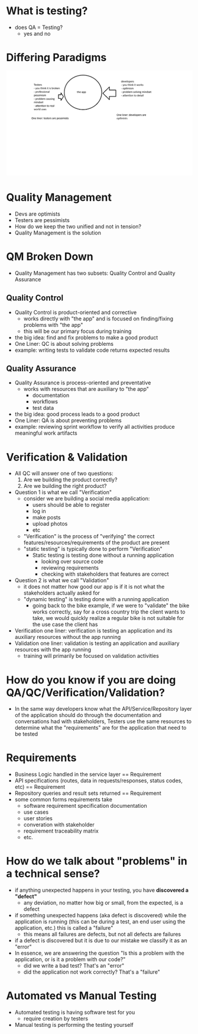 # What is testing?
- does QA = Testing?
    - yes and no

# Differing Paradigms
![developer and tester paradigms](dev-test-paradigms.png)

# Quality Management
- Devs are optimists
- Testers are pessimists
- How do we keep the two unified and not in tension?
- Quality Management is the solution

# QM Broken Down
- Quality Management has two subsets: Quality Control and Quality Assurance

## Quality Control
- Quality Control is product-oriented and corrective
    - works directly with "the app" and is focused on finding/fixing problems with "the app"
    - this will be our primary focus during training 
- the big idea: find and fix problems to make a good product
- One Liner: QC is about solving problems
- example: writing tests to validate code returns expected results

## Quality Assurance
- Quality Assurance is process-oriented and preventative
    - works with resources that are auxiliary to "the app"
        - documentation
        - workflows
        - test data
- the big idea: good process leads to a good product
- One Liner: QA is about preventing problems
- example: reviewing sprint workflow to verify all activities produce meaningful work artifacts

# Verification & Validation
- All QC will answer one of two questions:
    1. Are we building the product correctly?
    2. Are we building the right product?
- Question 1 is what we call "Verification"
    - consider we are building a social media application:
        - users should be able to register
        - log in
        - make posts
        - upload photos
        - etc
    - "Verification" is the process of "verifying" the correct features/resources/requirements of the product are present
    - "static testing" is typically done to perform "Verification"
        - Static testing is testing done without a running application
            - looking over source code
            - reviewing requirements
            - checking with stakeholders that features are correct
- Question 2 is what we call "Validation"
    - it does not matter how good our app is if it is not what the stakeholders actually asked for
    - "dynamic testing" is testing done with a running application
        - going back to the bike example, if we were to "validate" the bike works correctly, say for a cross country trip the client wants to take, we would quickly realize a regular bike is not suitable for the use case the client has
- Verification one liner: verification is testing an application and its auxiliary resources without the app running
- Validation one liner: validation is testing an application and auxiliary resources with the app running
    - training will primarily be focused on validation activities

# How do you know if you are doing QA/QC/Verification/Validation?
- In the same way developers know what the API/Service/Repository layer of the application should do through the documentation and conversations had with stakeholders, Testers use the same resources to determine what the "requirements" are for the application that need to be tested

# Requirements
- Business Logic handled in the service layer == Requirement
- API specifications (routes, data in requests/responses, status codes, etc) == Requirement
- Repository queries and result sets returned == Requirement
- some common forms requirements take
    - software requirement specification documentation
    - use cases
    - user stories
    - converation with stakeholder
    - requirement traceability matrix
    - etc.

# How do we talk about "problems" in a technical sense?
- if anything unexpected happens in your testing, you have **discovered a "defect"**
    - any deviation, no matter how big or small, from the expected, is a defect
- if something unexpected happens (aka defect is discovered) while the application is running (this can be during a test, an end user using the application, etc.) this is called a "failure"
    - this means all failures are defects, but not all defects are failures
- if a defect is discovered but it is due to our mistake we classify it as an "error"
- In essence, we are answering the question "Is this a problem with the application, or is it a problem with our code?"
    - did we write a bad test? That's an "error"
    - did the application not work correctly? That's a "failure"

# Automated vs Manual Testing
- Automated testing is having software test for you
    - require creation by testers
- Manual testing is performing the testing yourself
